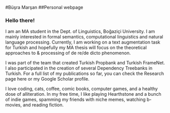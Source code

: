 #Büşra Marşan
##Personal webpage
### Hello there! 

I am an MA student in the Dept. of Linguistics, Boğaziçi University. I am mainly interested in formal semantics, computational linguistics and natural language processing. Currently, I am working on a text augmentation task for Turkish and hopefully my MA thesis will focus on the theoretical approaches to & processing of de re/de dicto phenomenon. 

I was part of the team that created Turkish Propbank and Turkish FrameNet. I also participated in the creation of several Dependency Treebanks in Turkish.  For a full list of my publications so far, you can check the Research page here or my Google Scholar profile. 

I love coding, cats, coffee, comic books, computer games, and a healthy dose of alliteration. In my free time, I like playing Hearthstone and a bunch of indie games, spamming my friends with niche memes, watching b-movies, and reading fiction. 
